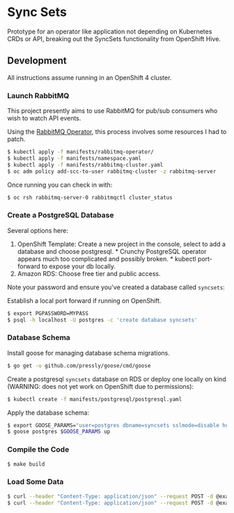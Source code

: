 # Sync Sets

Prototype for an operator like application not depending on Kubernetes CRDs or API, breaking out the SyncSets functionality from OpenShift Hive.

## Development

All instructions assume running in an OpenShift 4 cluster.

### Launch RabbitMQ

This project presently aims to use RabbitMQ for pub/sub consumers who wish to watch API events.

Using the [RabbitMQ Operator](https://www.rabbitmq.com/kubernetes/operator/operator-overview.html), this process involves some resources I had to patch.

```bash
$ kubectl apply -f manifests/rabbitmq-operator/
$ kubectl apply -f manifests/namespace.yaml
$ kubectl apply -f manifests/rabbitmq-cluster.yaml
$ oc adm policy add-scc-to-user rabbitmq-cluster -z rabbitmq-server
```

Once running you can check in with:

```bash
$ oc rsh rabbitmq-server-0 rabbitmqctl cluster_status
```

### Create a PostgreSQL Database

Several options here:

  1. OpenShift Template: Create a new project in the console, select to add a database and choose postgresql.
    * Crunchy PostgreSQL operator appears much too complicated and possibly broken.
    * kubectl port-forward to expose your db locally.
  1. Amazon RDS: Choose free tier and public access.

Note your password and ensure you've created a database called `syncsets`:


Establish a local port forward if running on OpenShift.

```bash
$ export PGPASSWORD=MYPASS
$ psql -h localhost -U postgres -c 'create database syncsets'
```

### Database Schema

Install goose for managing database schema migrations.

```bash
$ go get -u github.com/pressly/goose/cmd/goose
```

Create a postgresql `syncsets` database on RDS or deploy one locally on kind (WARNING: does not yet work on OpenShift due to permissions):

```bash
$ kubectl create -f manifests/postgresql/postgresql.yaml
```

Apply the database schema:

```bash
$ export GOOSE_PARAMS="user=postgres dbname=syncsets sslmode=disable host=localhost password=MYPASS"
$ goose postgres $GOOSE_PARAMS up
```



### Compile the Code

```bash
$ make build
```


### Load Some Data

```bash
$ curl --header "Content-Type: application/json" --request POST -d @examples/cluster.json http://localhost:8080/clusters
$ curl --header "Content-Type: application/json" --request POST -d @examples/syncset.json http://localhost:8080/syncsets
```
